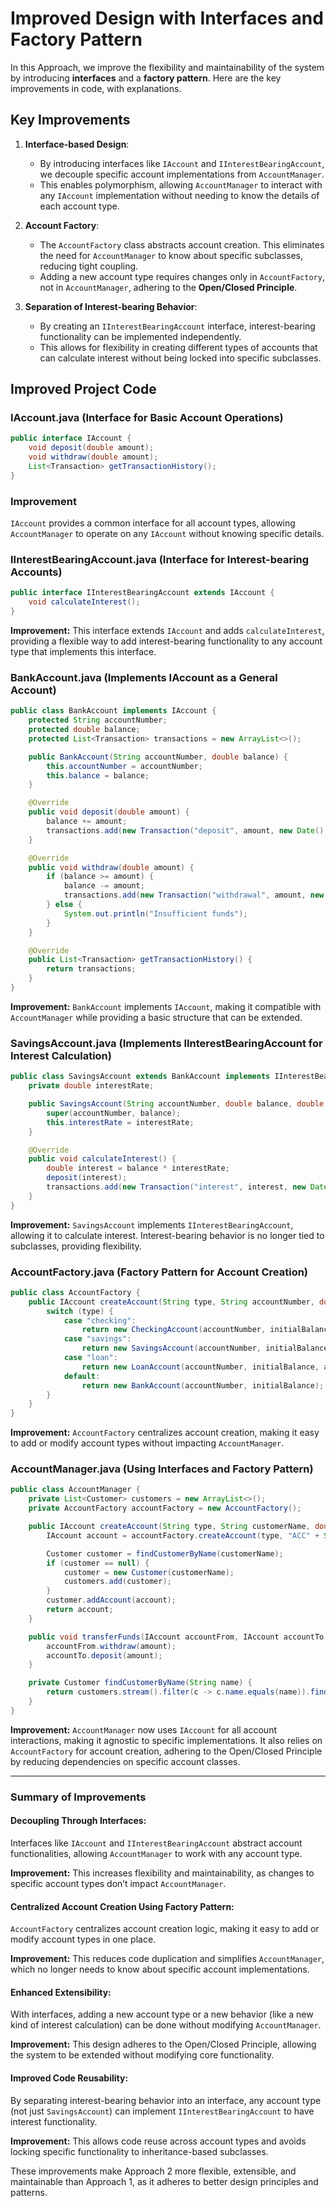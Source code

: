 # Improved Design with Interfaces and Factory Pattern

In this Approach, we improve the flexibility and maintainability of the system by introducing **interfaces** and a **factory pattern**. Here are the key improvements in code, with explanations.

## Key Improvements

1. **Interface-based Design**:
   - By introducing interfaces like `IAccount` and `IInterestBearingAccount`, we decouple specific account implementations from `AccountManager`.
   - This enables polymorphism, allowing `AccountManager` to interact with any `IAccount` implementation without needing to know the details of each account type.

2. **Account Factory**:
   - The `AccountFactory` class abstracts account creation. This eliminates the need for `AccountManager` to know about specific subclasses, reducing tight coupling.
   - Adding a new account type requires changes only in `AccountFactory`, not in `AccountManager`, adhering to the **Open/Closed Principle**.

3. **Separation of Interest-bearing Behavior**:
   - By creating an `IInterestBearingAccount` interface, interest-bearing functionality can be implemented independently.
   - This allows for flexibility in creating different types of accounts that can calculate interest without being locked into specific subclasses.

## Improved Project Code

### IAccount.java (Interface for Basic Account Operations)

```java
public interface IAccount {
    void deposit(double amount);
    void withdraw(double amount);
    List<Transaction> getTransactionHistory();
}
```

### Improvement
`IAccount` provides a common interface for all account types, allowing `AccountManager` to operate on any `IAccount` without knowing specific details.

### IInterestBearingAccount.java (Interface for Interest-bearing Accounts)
```java
public interface IInterestBearingAccount extends IAccount {
    void calculateInterest();
}
```

**Improvement:** This interface extends `IAccount` and adds `calculateInterest`, providing a flexible way to add interest-bearing functionality to any account type that implements this interface.

### BankAccount.java (Implements IAccount as a General Account)
```java
public class BankAccount implements IAccount {
    protected String accountNumber;
    protected double balance;
    protected List<Transaction> transactions = new ArrayList<>();

    public BankAccount(String accountNumber, double balance) {
        this.accountNumber = accountNumber;
        this.balance = balance;
    }

    @Override
    public void deposit(double amount) {
        balance += amount;
        transactions.add(new Transaction("deposit", amount, new Date(), "Deposit made"));
    }

    @Override
    public void withdraw(double amount) {
        if (balance >= amount) {
            balance -= amount;
            transactions.add(new Transaction("withdrawal", amount, new Date(), "Withdrawal made"));
        } else {
            System.out.println("Insufficient funds");
        }
    }

    @Override
    public List<Transaction> getTransactionHistory() {
        return transactions;
    }
}
```

**Improvement:** `BankAccount` implements `IAccount`, making it compatible with `AccountManager` while providing a basic structure that can be extended.

### SavingsAccount.java (Implements IInterestBearingAccount for Interest Calculation)
```java
public class SavingsAccount extends BankAccount implements IInterestBearingAccount {
    private double interestRate;

    public SavingsAccount(String accountNumber, double balance, double interestRate) {
        super(accountNumber, balance);
        this.interestRate = interestRate;
    }

    @Override
    public void calculateInterest() {
        double interest = balance * interestRate;
        deposit(interest);
        transactions.add(new Transaction("interest", interest, new Date(), "Interest credited"));
    }
}
```

**Improvement:** `SavingsAccount` implements `IInterestBearingAccount`, allowing it to calculate interest. Interest-bearing behavior is no longer tied to subclasses, providing flexibility.

### AccountFactory.java (Factory Pattern for Account Creation)
```java
public class AccountFactory {
    public IAccount createAccount(String type, String accountNumber, double initialBalance, double additionalInfo) {
        switch (type) {
            case "checking":
                return new CheckingAccount(accountNumber, initialBalance, additionalInfo);
            case "savings":
                return new SavingsAccount(accountNumber, initialBalance, additionalInfo);
            case "loan":
                return new LoanAccount(accountNumber, initialBalance, additionalInfo);
            default:
                return new BankAccount(accountNumber, initialBalance);
        }
    }
}
```

**Improvement:** `AccountFactory` centralizes account creation, making it easy to add or modify account types without impacting `AccountManager`.

### AccountManager.java (Using Interfaces and Factory Pattern)
```java
public class AccountManager {
    private List<Customer> customers = new ArrayList<>();
    private AccountFactory accountFactory = new AccountFactory();

    public IAccount createAccount(String type, String customerName, double initialBalance, double additionalInfo) {
        IAccount account = accountFactory.createAccount(type, "ACC" + System.currentTimeMillis(), initialBalance, additionalInfo);

        Customer customer = findCustomerByName(customerName);
        if (customer == null) {
            customer = new Customer(customerName);
            customers.add(customer);
        }
        customer.addAccount(account);
        return account;
    }

    public void transferFunds(IAccount accountFrom, IAccount accountTo, double amount) {
        accountFrom.withdraw(amount);
        accountTo.deposit(amount);
    }

    private Customer findCustomerByName(String name) {
        return customers.stream().filter(c -> c.name.equals(name)).findFirst().orElse(null);
    }
}
```

**Improvement:** `AccountManager` now uses `IAccount` for all account interactions, making it agnostic to specific implementations. It also relies on `AccountFactory` for account creation, adhering to the Open/Closed Principle by reducing dependencies on specific account classes.

---

### Summary of Improvements
#### Decoupling Through Interfaces:
Interfaces like `IAccount` and `IInterestBearingAccount` abstract account functionalities, allowing `AccountManager` to work with any account type.

**Improvement:** This increases flexibility and maintainability, as changes to specific account types don’t impact `AccountManager`.

#### Centralized Account Creation Using Factory Pattern:
`AccountFactory` centralizes account creation logic, making it easy to add or modify account types in one place.

**Improvement:** This reduces code duplication and simplifies `AccountManager`, which no longer needs to know about specific account implementations.

#### Enhanced Extensibility:
With interfaces, adding a new account type or a new behavior (like a new kind of interest calculation) can be done without modifying `AccountManager`.

**Improvement:** This design adheres to the Open/Closed Principle, allowing the system to be extended without modifying core functionality.

#### Improved Code Reusability:
By separating interest-bearing behavior into an interface, any account type (not just `SavingsAccount`) can implement `IInterestBearingAccount` to have interest functionality.

**Improvement:** This allows code reuse across account types and avoids locking specific functionality to inheritance-based subclasses.

These improvements make Approach 2 more flexible, extensible, and maintainable than Approach 1, as it adheres to better design principles and patterns.


